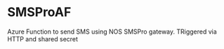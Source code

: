 # SMSProAF
Azure Function to send SMS using NOS SMSPro gateway. TRiggered via HTTP and shared secret
